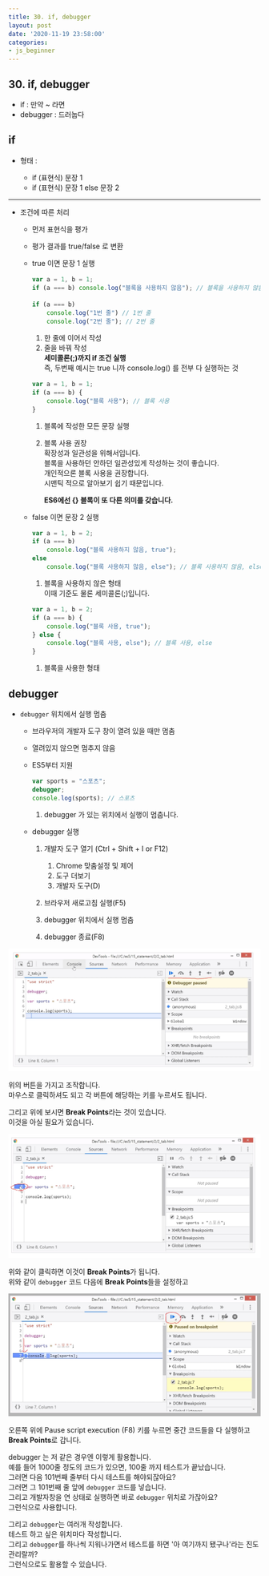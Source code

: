 ```yaml
---
title: 30. if, debugger
layout: post
date: '2020-11-19 23:58:00'
categories:
- js_beginner
---
```


## 30. if, debugger

* if : 만약 ~ 라면
* debugger : 드러눕다

## if

* 형태 : 

    * if (표현식) 문장 1
    * if (표현식) 문장 1 else 문장 2
    
---

* 조건에 따른 처리

    * 먼저 표현식을 평가
    * 평가 결과를 true/false 로 변환
    * true 이면 문장 1 실행
    
        ```javascript
        var a = 1, b = 1;
        if (a === b) console.log("블록을 사용하지 않음"); // 블록을 사용하지 않음
        
        if (a === b)
            console.log("1번 줄") // 1번 줄
            console.log("2번 줄"); // 2번 줄
        ```
        
        1. 한 줄에 이어서 작성
        2. 줄을 바꿔 작성  
           **세미콜론(;)까지 if 조건 실행**  
           즉, 두번째 예시는 true 니까 console.log() 를 전부 다 실행하는 것
           
        ```javascript
        var a = 1, b = 1;
        if (a === b) {
            console.log("블록 사용"); // 블록 사용
        }
        ```
        
        1. 블록에 작성한 모든 문장 실행
        2. 블록 사용 권장  
           확장성과 일관성을 위해서입니다.  
           블록을 사용하던 안하던 일관성있게 작성하는 것이 좋습니다.  
           개인적으론 블록 사용을 권장합니다.  
           시맨틱 적으로 알아보기 쉽기 때문입니다.  
           
           **ES6에선 {} 블록이 또 다른 의미를 갖습니다.**
    
    * false 이면 문장 2 실행
    
        ```javascript
        var a = 1, b = 2;
        if (a === b)
            console.log("블록 사용하지 않음, true");
        else
            console.log("블록 사용하지 않음, else"); // 블록 사용하지 않음, else
        ```
        
        1. 블록을 사용하지 않은 형태  
           이때 기준도 물론 세미콜론(;)입니다.
        
        ```javascript
        var a = 1, b = 2;
        if (a === b) {
            console.log("블록 사용, true");
        } else {
            console.log("블록 사용, else"); // 블록 사용, else
        }
        ```
        
        1. 블록을 사용한 형태
        
## debugger

* `debugger` 위치에서 실행 멈춤

    * 브라우저의 개발자 도구 창이 열려 있을 때만 멈춤
    * 열려있지 않으면 멈추지 않음
    * ES5부터 지원
    
        ```javascript
        var sports = "스포츠";
        debugger;
        console.log(sports); // 스포츠
        ```
        
        1. debugger 가 있는 위치에서 실행이 멈춥니다.
    
    * debugger 실행
    
        1. 개발자 도구 열기 (Ctrl + Shift + I or F12)
            
            1. Chrome 맞춤설정 및 제어
            2. 도구 더보기
            3. 개발자 도구(D)
            
        2. 브라우저 새로고침 실행(F5)
        3. debugger 위치에서 실행 멈춤
        4. debugger 종료(F8)
        
![](/static/img/script/image181.jpg)

위의 버튼을 가지고 조작합니다.  
마우스로 클릭하셔도 되고 각 버튼에 해당하는 키를 누르셔도 됩니다.  

그리고 위에 보시면 **Break Points**라는 것이 있습니다.  
이것을 아실 필요가 있습니다.  

![](/static/img/script/image182.jpg)

위와 같이 클릭하면 이것이 **Break Points**가 됩니다.  
위와 같이 `debugger` 코드 다음에 **Break Points**들을 설정하고 

![](/static/img/script/image183.jpg)

오른쪽 위에 Pause script execution (F8) 키를 누르면 중간 코드들을 다 실행하고 **Break Points**로 갑니다.  

debugger 는 저 같은 경우엔 이렇게 활용합니다.  
예를 들어 1000줄 정도의 코드가 있으면, 100줄 까지 테스트가 끝났습니다.  
그러면 다음 101번째 줄부터 다시 테스트를 해야되잖아요?  
그러면 그 101번째 줄 앞에 `debugger` 코드를 넣습니다.  
그리고 개발자창을 연 상태로 실행하면 바로 `debugger` 위치로 가잖아요?  
그런식으로 사용합니다.

그리고 `debugger`는 여러개 작성합니다.  
테스트 하고 싶은 위치마다 작성합니다.  
그리고 `debugger`를 하나씩 지워나가면서 테스트를 하면 '아 여기까지 됐구나'라는 진도관리랄까?  
그런식으로도 활용할 수 있습니다.